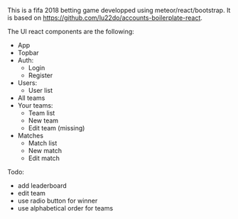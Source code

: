 This is a fifa 2018 betting game developped using meteor/react/bootstrap. It is based on https://github.com/lu22do/accounts-boilerplate-react.

The UI react components are the following:
- App
- Topbar
- Auth:
  - Login
  - Register
- Users:
  - User list
- All teams  
- Your teams:
  - Team list
  - New team
  - Edit team (missing)
- Matches
  - Match list
  - New match
  - Edit match

Todo:
- add leaderboard
- edit team
- use radio button for winner
- use alphabetical order for teams
